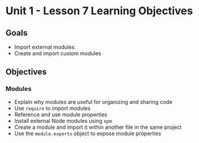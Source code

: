 # Unit 1 - Lesson 7 Learning Objectives

## Goals

- Import external modules
- Create and import custom modules

## Objectives

### Modules

- Explain why modules are useful for organizing and sharing code
- Use `require` to import modules
- Reference and use module properties
- Install external Node modules using `npm`
- Create a module and import it within another file in the same project
- Use the `module.exports` object to expose module properties
